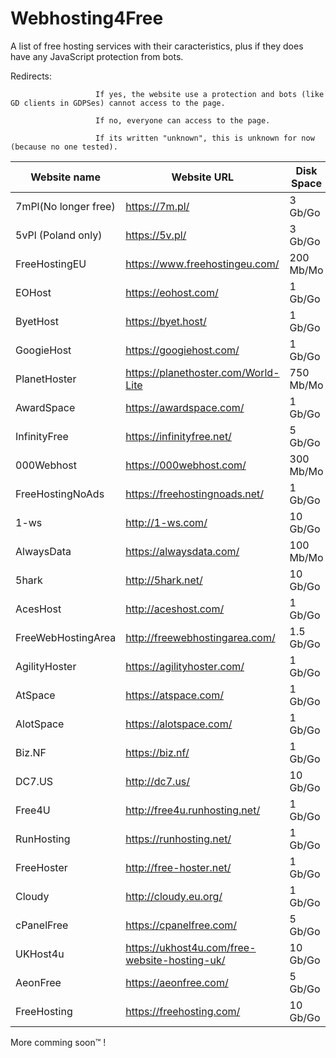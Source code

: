 # Webhosting4Free

A list of free hosting services with their caracteristics, plus if they does have any JavaScript protection from bots.

Redirects:          

                       If yes, the website use a protection and bots (like GD clients in GDPSes) cannot access to the page.

                       If no, everyone can access to the page.
                       
                       If its written "unknown", this is unknown for now (because no one tested).
                       

|    Website name    |    Website URL                               |    Disk Space    |Bandwidth / month|    My rating     |Redirects|
|--------------------|----------------------------------------------|------------------|-----------------|------------------|---------|
|7mPl(No longer free)|https://7m.pl/                                |3 Gb/Go           |Unlimited        |2/10              |No       |
|5vPl (Poland only)  |https://5v.pl/                                |3 Gb/Go           |Unlimited        |3/10              |No       |
|FreeHostingEU       |https://www.freehostingeu.com/                |200 Mb/Mo         |4 Gb/Go          |4/10              |No       |
|EOHost              |https://eohost.com/                           |1 Gb/Go           |5 Gb/Go          |5/10              |No       |
|ByetHost            |https://byet.host/                            |1 Gb/Go           |50 Gb/Go         |6/10              |Yes      |
|GoogieHost          |https://googiehost.com/                       |1 Gb/Go           |100 Gb/Go        |6/10              |Unknown  |
|PlanetHoster        |https://planethoster.com/World-Lite           |750 Mb/Mo         |Unlimited        |4/10              |Unknown  |
|AwardSpace          |https://awardspace.com/                       |1 Gb/Go           |5 Gb/Go          |5/10              |No       |
|InfinityFree        |https://infinityfree.net/                     |5 Gb/Go           |Unlimited        |7/10              |Yes      |
|000Webhost          |https://000webhost.com/                       |300 Mb/Mo         |3 Gb/Go          |5/10              |No       |
|FreeHostingNoAds    |https://freehostingnoads.net/                 |1 Gb/Go           |5 Gb/Go          |5/10              |No       |
|1-ws                |http://1-ws.com/                              |10 Gb/Go          |Unlimited        |6/10              |Yes      |
|AlwaysData          |https://alwaysdata.com/                       |100 Mb/Mo         |Unlimited        |7/10              |No       |
|5hark               |http://5hark.net/                             |10 Gb/Go          |100 Gb/Go        |6/10              |Yes      |
|AcesHost            |http://aceshost.com/                          |1 Gb/Go           |5 Gb/Go          |6/10              |No       |
|FreeWebHostingArea  |http://freewebhostingarea.com/                |1.5 Gb/Go         |Unlimited        |8/10              |No       |
|AgilityHoster       |https://agilityhoster.com/                    |1 Gb/Go           |5 Gb/Go          |6/10              |No       |
|AtSpace             |https://atspace.com/                          |1 Gb/Go           |Unlimited        |7/10              |No       |
|AlotSpace           |https://alotspace.com/                        |1 Gb/Go           |5 Gb/Go          |6/10              |No       |
|Biz.NF              |https://biz.nf/                               |1 Gb/Go           |5 Gb/Go          |6/10              |No       |
|DC7.US              |http://dc7.us/                                |10 Gb/Go          |100 Gb/Go        |7/10              |Yes      |
|Free4U              |http://free4u.runhosting.net/                 |1 Gb/Go           |5 Gb/Go          |6/10              |No       |
|RunHosting          |https://runhosting.net/                       |1 Gb/Go           |5 Gb/Go          |6/10              |No       |
|FreeHoster          |http://free-hoster.net/                       |1 Gb/Go           |50 Gb/Go         |6/10              |Yes      |
|Cloudy              |http://cloudy.eu.org/                         |1 Gb/Go           |10 Gb/Go         |5/10              |Yes      |
|cPanelFree          |https://cpanelfree.com/                       |5 Gb/Go           |Unlimited        |5/10              |Unknown  |
|UKHost4u            |https://ukhost4u.com/free-website-hosting-uk/ |10 Gb/Go          |256 Mb/Mo        |3/10              |Unknown  |
|AeonFree            |https://aeonfree.com/                         |5 Gb/Go           |Unlimited        |5/10              |Yes      |
|FreeHosting         |https://freehosting.com/                      |10 Gb/Go          |Unlimited        |5/10              |Unknown  |

More comming soon™ !
